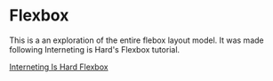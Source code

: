 # Flexbox

This is a an exploration of the entire flebox layout model. It was made following Interneting is Hard's Flexbox tutorial.

[Interneting Is Hard Flexbox](https://www.internetingishard.com/html-and-css/flexbox/)